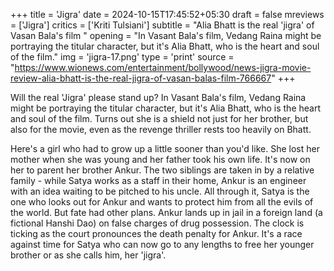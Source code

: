 +++
title = 'Jigra'
date = 2024-10-15T17:45:52+05:30
draft = false
mreviews = ['Jigra']
critics = ['Kriti Tulsiani']
subtitle = "Alia Bhatt is the real 'jigra' of Vasan Bala's film "
opening = "In Vasant Bala's film, Vedang Raina might be portraying the titular character, but it's Alia Bhatt, who is the heart and soul of the film."
img = 'jigra-17.png'
type = 'print'
source = "https://www.wionews.com/entertainment/bollywood/news-jigra-movie-review-alia-bhatt-is-the-real-jigra-of-vasan-balas-film-766667"
+++

Will the real 'Jigra' please stand up? In Vasant Bala's film, Vedang Raina might be portraying the titular character, but it's Alia Bhatt, who is the heart and soul of the film. Turns out she is a shield not just for her brother, but also for the movie, even as the revenge thriller rests too heavily on Bhatt.

Here's a girl who had to grow up a little sooner than you'd like. She lost her mother when she was young and her father took his own life. It's now on her to parent her brother Ankur. The two siblings are taken in by a relative family - while Satya works as a staff in their home, Ankur is an engineer with an idea waiting to be pitched to his uncle. All through it, Satya is the one who looks out for Ankur and wants to protect him from all the evils of the world. But fate had other plans. Ankur lands up in jail in a foreign land (a fictional Hanshi Dao) on false charges of drug possession. The clock is ticking as the court pronounces the death penalty for Ankur. It's a race against time for Satya who can now go to any lengths to free her younger brother or as she calls him, her 'jigra'.
